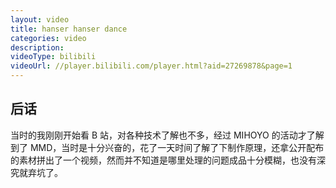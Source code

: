 ```yaml
---
layout: video
title: hanser hanser dance
categories: video
description:
videoType: bilibili
videoUrl: //player.bilibili.com/player.html?aid=27269878&page=1
---
```


## 后话

当时的我刚刚开始看 B 站，对各种技术了解也不多，经过 MIHOYO 的活动才了解到了 MMD，当时是十分兴奋的，花了一天时间了解了下制作原理，还拿公开配布的素材拼出了一个视频，然而并不知道是哪里处理的问题成品十分模糊，也没有深究就弃坑了。